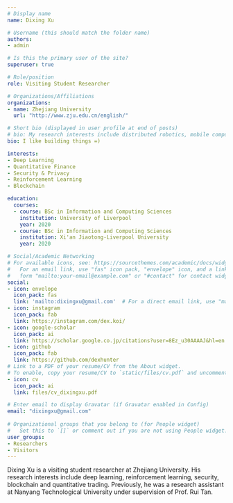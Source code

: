 ```yaml
---
# Display name
name: Dixing Xu

# Username (this should match the folder name)
authors:
- admin

# Is this the primary user of the site?
superuser: true

# Role/position
role: Visiting Student Researcher

# Organizations/Affiliations
organizations:
- name: Zhejiang University
  url: "http://www.zju.edu.cn/english/"

# Short bio (displayed in user profile at end of posts)
# bio: My research interests include distributed robotics, mobile computing and programmable matter.
bio: I like building things =)

interests:
- Deep Learning
- Quantitative Finance
- Security & Privacy
- Reinforcement Learning
- Blockchain

education:
  courses:
  - course: BSc in Information and Computing Sciences
    institution: University of Liverpool
    year: 2020
  - course: BSc in Information and Computing Sciences
    institution: Xi'an Jiaotong-Liverpool University
    year: 2020

# Social/Academic Networking
# For available icons, see: https://sourcethemes.com/academic/docs/widgets/#icons
#   For an email link, use "fas" icon pack, "envelope" icon, and a link in the
#   form "mailto:your-email@example.com" or "#contact" for contact widget.
social:
- icon: envelope
  icon_pack: fas
  link: 'mailto:dixingxu@gmail.com'  # For a direct email link, use "mailto:test@example.org".
- icon: instagram
  icon_pack: fab
  link: https://instagram.com/dex.koi/
- icon: google-scholar
  icon_pack: ai
  link: https://scholar.google.co.jp/citations?user=8Ez_u30AAAAJ&hl=en
- icon: github
  icon_pack: fab
  link: https://github.com/dexhunter
# Link to a PDF of your resume/CV from the About widget.
# To enable, copy your resume/CV to `static/files/cv.pdf` and uncomment the lines below.  
- icon: cv
  icon_pack: ai
  link: files/cv_dixingxu.pdf

# Enter email to display Gravatar (if Gravatar enabled in Config)
email: "dixingxu@gmail.com"
  
# Organizational groups that you belong to (for People widget)
#   Set this to `[]` or comment out if you are not using People widget.  
user_groups:
- Researchers
- Visitors
---
```


Dixing Xu is a visiting student researcher at Zhejiang University. His research interests include deep learning, reinforcement learning, security, blockchain and quantitative trading. Previously, he was a research assistant at Nanyang Technological University under supervision of Prof. Rui Tan.